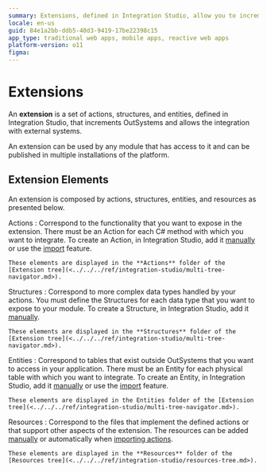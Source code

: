 ```yaml
---
summary: Extensions, defined in Integration Studio, allow you to increment OutSystems functionality and integrate with external systems.
locale: en-us
guid: 84e1a2bb-ddb5-40d3-9419-17be22398c15
app_type: traditional web apps, mobile apps, reactive web apps
platform-version: o11
figma:
---
```


# Extensions

An **extension** is a set of actions, structures, and entities, defined in Integration Studio, that increments OutSystems and allows the integration with external systems.

An extension can be used by any module that has access to it and can be published in multiple installations of the platform.


## Extension Elements

An extension is composed by actions, structures, entities, and resources as presented below.

Actions
:   Correspond to the functionality that you want to expose in the extension. There must be an Action for each C# method with which you want to integrate. To create an Action, in Integration Studio, add it [manually](<../managing-extensions/action-add.md>) or use the [import](<../managing-extensions/net-assembly-import-action.md>) feature.

    These elements are displayed in the **Actions** folder of the [Extension tree](<../../../ref/integration-studio/multi-tree-navigator.md>).

Structures
:   Correspond to more complex data types handled by your actions. You must define the Structures for each data type that you want to expose to your module. To create a Structure, in Integration Studio, add it [manually](<../managing-extensions/structure-define.md>).

    These elements are displayed in the **Structures** folder of the [Extension tree](<../../../ref/integration-studio/multi-tree-navigator.md>).

Entities
:   Correspond to tables that exist outside OutSystems that you want to access in your application. There must be an Entity for each physical table with which you want to integrate. To create an Entity, in Integration Studio, add it [manually](<../managing-extensions/entity-add.md>) or use the [import](<../managing-extensions/entity-import-from-database.md>) feature.

    These elements are displayed in the Entities folder of the [Extension tree](<../../../ref/integration-studio/multi-tree-navigator.md>).

Resources
:   Correspond to the files that implement the defined actions or that support other aspects of the extension. The resources can be added [manually](<../managing-extensions/resource-define.md>) or automatically when [importing actions](<../managing-extensions/net-assembly-import-action.md>).

    These elements are displayed in the **Resources** folder of the [Resources tree](<../../../ref/integration-studio/resources-tree.md>).
